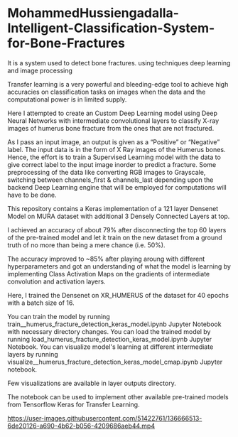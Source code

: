 # MohammedHussiengadalla-Intelligent-Classification-System-for-Bone-Fractures
It is a system used to detect bone fractures. using techniques deep learning and image processing

Transfer learning is a very powerful and bleeding-edge tool to achieve high accuracies on classification tasks on images when the data and the computational power is in limited 
supply.

Here I attempted to create an Custom Deep Learning model using Deep Neural Networks with intermediate convolutional layers to classify X-ray images of humerus bone
fracture from the ones that are not fractured.

As I pass an input image, an output is given as a “Positive” or “Negative” label. The input data is in the form of X Ray images of the Humerus bones. Hence, the effort
is to train a Supervised Learning model with the data to give correct label to the input image inorder to predict a fracture. Some preprocessing of the data like converting RGB 
images to Grayscale, switching between channels_first & channels_last depending upon the backend Deep Learning engine that will be employed for computations will have to be done. 

This repository contains a Keras implementation of a 121 layer Densenet Model on MURA dataset with additional 3 Densely Connected Layers at top.

I achieved an accuracy of about 79% after disconnecting the top 60 layers of the pre-trained model and let it train on the new dataset from a ground truth of no 
more than being a mere chance (i.e. 50%).

The accuracy improved to ~85% after playing aroung with different hyperparameters and got an understanding of what the model is learning by implementing Class Activation Maps on the gradients of intermediate convolution and activation layers.

Here, I trained the Densenet on XR_HUMERUS of the dataset for 40 epochs with a batch size of 16.

You can train the model by running train__humerus_fracture_detection_keras_model.ipynb Jupyter Notebook with necessary directory changes. You can load the trained model by running load_humerus_fracture_detection_keras_model.ipynb Jupyter Notebook. You can visualize model's learning at different intermediate layers by running visualize__humerus_fracture_detection_keras_model_cmap.ipynb Jupyter notebook.

Few visualizations are available in layer outputs directory.

The notebook can be used to implement other available pre-trained models from Tensorflow Keras for Transfer Learning.


https://user-images.githubusercontent.com/51422761/136666513-6de20126-a690-4b62-b056-4209686aeb44.mp4

